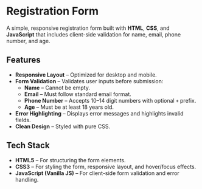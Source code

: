 # Registration Form

A simple, responsive registration form built with **HTML**, **CSS**, and **JavaScript** that includes client-side validation for name, email, phone number, and age.

## Features

- **Responsive Layout** – Optimized for desktop and mobile.
- **Form Validation** – Validates user inputs before submission:
  - **Name** – Cannot be empty.
  - **Email** – Must follow standard email format.
  - **Phone Number** – Accepts 10–14 digit numbers with optional `+` prefix.
  - **Age** – Must be at least 18 years old.
- **Error Highlighting** – Displays error messages and highlights invalid fields.
- **Clean Design** – Styled with pure CSS.

## Tech Stack

- **HTML5** – For structuring the form elements.
- **CSS3** – For styling the form, responsive layout, and hover/focus effects.
- **JavaScript (Vanilla JS)** – For client-side form validation and error handling.
